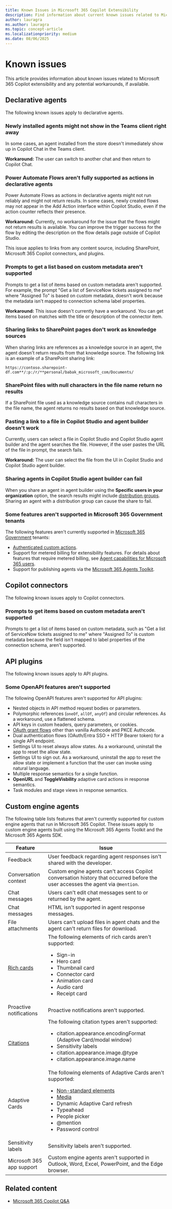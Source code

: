 ```yaml
---
title: Known Issues in Microsoft 365 Copilot Extensibility
description: Find information about current known issues related to Microsoft 365 Copilot extensibility and the recommended workarounds.
author: lauragra
ms.author: lauragra
ms.topic: concept-article
ms.localizationpriority: medium
ms.date: 08/06/2025
---
```


# Known issues

This article provides information about known issues related to Microsoft 365 Copilot extensibility and any potential workarounds, if available.

## Declarative agents

The following known issues apply to declarative agents.

### Newly installed agents might not show in the Teams client right away

In some cases, an agent installed from the store doesn't immediately show up in Copilot Chat in the Teams client.

**Workaround:** The user can switch to another chat and then return to Copilot Chat.

### Power Automate Flows aren't fully supported as actions in declarative agents

Power Automate Flows as actions in declarative agents might not run reliably and might not return results. In some cases, newly created flows may not appear in the Add Action interface within Copilot Studio, even if the action counter reflects their presence.

**Workaround:** Currently, no workaround for the issue that the flows might not return results is available. You can improve the trigger success for the flow by editing the description on the flow details page outside of Copilot Studio.

This issue applies to links from any content source, including SharePoint, Microsoft 365 Copilot connectors, and plugins.

### Prompts to get a list based on custom metadata aren't supported

Prompts to get a list of items based on custom metadata aren't supported. For example, the prompt "Get a list of ServiceNow tickets assigned to me" where "Assigned To" is based on custom metadata, doesn't work because the metadata isn't mapped to connection schema label properties.

**Workaround:** This issue doesn't currently have a workaround. You can get items based on matches with the title or description of the connector item.

### Sharing links to SharePoint pages don't work as knowledge sources

When sharing links are references as a knowledge source in an agent, the agent doesn't return results from that knowledge source. The following link is an example of a SharePoint sharing link:

`https://contoso.sharepoint-df.com**/:p:/r/**personal/babak_microsoft_com/Documents/`

### SharePoint files with null characters in the file name return no results

If a SharePoint file used as a knowledge source contains null characters in the file name, the agent returns no results based on that knowledge source.

### Pasting a link to a file in Copilot Studio and agent builder doesn't work

Currently, users can select a file in Copilot Studio and Copilot Studio agent builder and the agent searches the file. However, if the user pastes the URL of the file in prompt, the search fails.

**Workaround:** The user can select the file from the UI in Copilot Studio and Copilot Studio agent builder.

### Sharing agents in Copilot Studio agent builder can fail

When you share an agent in agent builder using the **Specific users in your organization** option, the search results might include [distribution groups](/microsoft-365/admin/create-groups/compare-groups#microsoft-365-groups). Sharing an agent with a distribution group can cause the share to fail.

### Some features aren't supported in Microsoft 365 Government tenants

The following features aren't currently supported in [Microsoft 365 Government](https://www.microsoft.com/microsoft-365/government) tenants:

- [Authenticated custom actions](/microsoft-365-copilot/extensibility/overview-api-plugins).
- Support for metered billing for extensibility features. For details about features that require metered billing, see [Agent capabilities for Microsoft 365 users](/microsoft-365-copilot/extensibility/prerequisites#agent-capabilities-for-microsoft-365-users).
- Support for publishing agents via the [Microsoft 365 Agents Toolkit](/microsoft-365-copilot/extensibility/build-declarative-agents).

## Copilot connectors

The following known issues apply to Copilot connectors.

### Prompts to get items based on custom metadata aren't supported

Prompts to get a list of items based on custom metadata, such as "Get a list of ServiceNow tickets assigned to me" where "Assigned To" is custom metadata because the field isn't mapped to label properties of the connection schema, aren't supported.

## API plugins

The following known issues apply to API plugins.

### Some OpenAPI features aren't supported

The following OpenAPI features aren't supported for API plugins:

- Nested objects in API method request bodies or parameters.
- Polymorphic references (`oneOf`, `allOf`, `anyOf`) and circular references. As a workaround, use a flattened schema.
- API keys in custom headers, query parameters, or cookies.
- [OAuth grant flows](https://oauth.net/2/grant-types) other than vanilla Authcode and PKCE Authcode.
- Dual authentication flows (OAuth/Entra SSO + HTTP Bearer token) for a single API endpoint.
- Settings UI to reset always allow states. As a workaround, uninstall the app to reset the allow state.
- Settings UI to sign out. As a workaround, uninstall the app to reset the allow state or implement a function that the user can invoke using natural language.
- Multiple response semantics for a single function.
- **OpenURL** and **ToggleVisbility** adaptive card actions in response semantics.
- Task modules and stage views in response semantics.

## Custom engine agents

The following table lists features that aren't currently supported for custom engine agents that run in Microsoft 365 Copilot. These issues apply to custom engine agents built using the Microsoft 365 Agents Toolkit and the Microsoft 365 Agents SDK.

| Feature | Issue |
| ------- | ----- |
| Feedback | User feedback regarding agent responses isn't shared with the developer. |
| Conversation context | Custom engine agents can't access Copilot conversation history that occurred before the user accesses the agent via `@mention`. |
| Chat messages | Users can't edit chat messages sent to or returned by the agent. |
| Chat messages | HTML isn't supported in agent response messages. |
| File attachments | Users can't upload files in agent chats and the agent can't return files for download. |
| [Rich cards](/previous-versions/azure/bot-service/dotnet/bot-builder-dotnet-add-rich-card-attachments?view=azure-bot-service-3.0#types-of-rich-cards&preserve-view=true) | The following elements of rich cards aren't supported:<ul><li>Sign-in</li><li>Hero card</li><li>Thumbnail card</li><li>Connector card</li><li>Animation card</li><li>Audio card</li><li>Receipt card</li></ul> |
| Proactive notifications | Proactive notifications aren't supported. |
| [Citations](/microsoftteams/platform/bots/how-to/bot-messages-ai-generated-content?tabs=desktop%2Cbotmessage#add-citations) | The following citation types aren't supported: <ul><li>citation.appearance.encodingFormat (Adaptive Card/modal window)</li><li>Sensitivity labels</li><li>citation.appearance.image.@type</li><li>citation.appearance.image.name </li></ul> |
| Adaptive Cards | The following elements of Adaptive Cards aren't supported:<ul><li>[Non-standard elements](https://adaptivecards.microsoft.com/?topic=Component.graph.microsoft.com/event)</li><li>[Media](https://adaptivecards.microsoft.com/?topic=Media)</li><li>Dynamic Adaptive Card refresh</li><li>Typeahead</li><li>People picker</li><li>@mention</li><li>Password control</li></ul> |
| Sensitivity labels | Sensitivity labels aren't supported. |
| Microsoft 365 app support | Custom engine agents aren't supported in Outlook, Word, Excel, PowerPoint, and the Edge browser. |

## Related content

- [Microsoft 365 Copilot Q&A](/answers/tags/466/copilot-m365-development)
